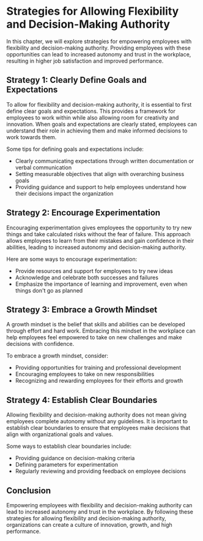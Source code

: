 # Strategies for Allowing Flexibility and Decision-Making Authority

In this chapter, we will explore strategies for empowering employees with flexibility and decision-making authority. Providing employees with these opportunities can lead to increased autonomy and trust in the workplace, resulting in higher job satisfaction and improved performance.

## Strategy 1: Clearly Define Goals and Expectations

To allow for flexibility and decision-making authority, it is essential to first define clear goals and expectations. This provides a framework for employees to work within while also allowing room for creativity and innovation. When goals and expectations are clearly stated, employees can understand their role in achieving them and make informed decisions to work towards them. 

Some tips for defining goals and expectations include:

- Clearly communicating expectations through written documentation or verbal communication
- Setting measurable objectives that align with overarching business goals
- Providing guidance and support to help employees understand how their decisions impact the organization

## Strategy 2: Encourage Experimentation

Encouraging experimentation gives employees the opportunity to try new things and take calculated risks without the fear of failure. This approach allows employees to learn from their mistakes and gain confidence in their abilities, leading to increased autonomy and decision-making authority.

Here are some ways to encourage experimentation:

- Provide resources and support for employees to try new ideas
- Acknowledge and celebrate both successes and failures
- Emphasize the importance of learning and improvement, even when things don't go as planned

## Strategy 3: Embrace a Growth Mindset

A growth mindset is the belief that skills and abilities can be developed through effort and hard work. Embracing this mindset in the workplace can help employees feel empowered to take on new challenges and make decisions with confidence.

To embrace a growth mindset, consider:

- Providing opportunities for training and professional development
- Encouraging employees to take on new responsibilities
- Recognizing and rewarding employees for their efforts and growth

## Strategy 4: Establish Clear Boundaries

Allowing flexibility and decision-making authority does not mean giving employees complete autonomy without any guidelines. It is important to establish clear boundaries to ensure that employees make decisions that align with organizational goals and values.

Some ways to establish clear boundaries include:

- Providing guidance on decision-making criteria
- Defining parameters for experimentation
- Regularly reviewing and providing feedback on employee decisions

## Conclusion

Empowering employees with flexibility and decision-making authority can lead to increased autonomy and trust in the workplace. By following these strategies for allowing flexibility and decision-making authority, organizations can create a culture of innovation, growth, and high performance.
